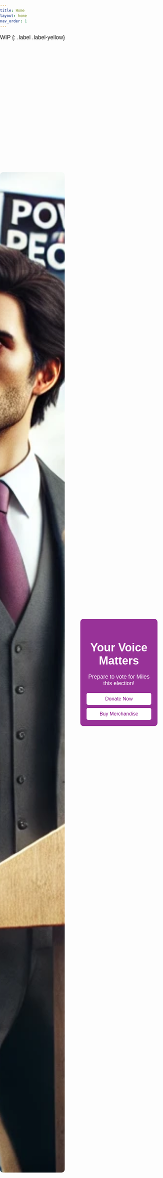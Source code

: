 ```yaml
---
title: Home
layout: home
nav_order: 1
---
```

WIP
{: .label .label-yellow}

<!DOCTYPE html>
<html lang="en">
<head>
    <meta charset="UTF-8">
    <meta name="viewport" content="width=device-width, initial-scale=1.0">
    <title>Political Campaign</title>
    <style>
        body, html {
            margin: 0;
            padding: 0;
            height: 100%;
            font-family: Arial, sans-serif;
        }
        .container {
            display: flex;
            height: 100vh;
            align-items: center;
            justify-content: center;
        }
        .image-box {
            flex: 1;
            height: 80%;
        }
        .image-box img {
            height: 100%;
            width: 100%;
            object-fit: cover;
            border-radius: 10px;
        }
        .text-box {
            flex: 1;
            background-color: rgba(128, 0, 128, 0.8); /* Purple box */
            padding: 20px;
            margin-left: 50px;
            border-radius: 10px;
            color: white;
            text-align: center;
        }
        h1 {
            font-size: 36px;
            margin-bottom: 20px;
        }
        p {
            font-size: 18px;
            margin-bottom: 20px;
        }
        .buttons {
            display: flex;
            flex-direction: column;
            gap: 10px;
        }
        .button {
            background-color: white;
            color: purple;
            padding: 10px 20px;
            border: none;
            border-radius: 5px;
            cursor: pointer;
            font-size: 16px;
            text-decoration: none;
            text-align: center;
        }
        .button:hover {
            background-color: purple;
            color: white;
        }
    </style>
</head>
<body>
    <div class="container">
        <div class="image-box">
            <img src="HomePhoto.png" alt="Candidate Image"> <!-- Replace with your image path -->
        </div>
        <div class="text-box">
            <h1>Your Voice Matters</h1>
            <p>Prepare to vote for Miles this election!</p>
            <div class="buttons">
                <a href="#" class="button">Donate Now</a>
                <a href="#" class="button">Buy Merchandise</a>
            </div>
        </div>
    </div>
</body>
</html>

----

